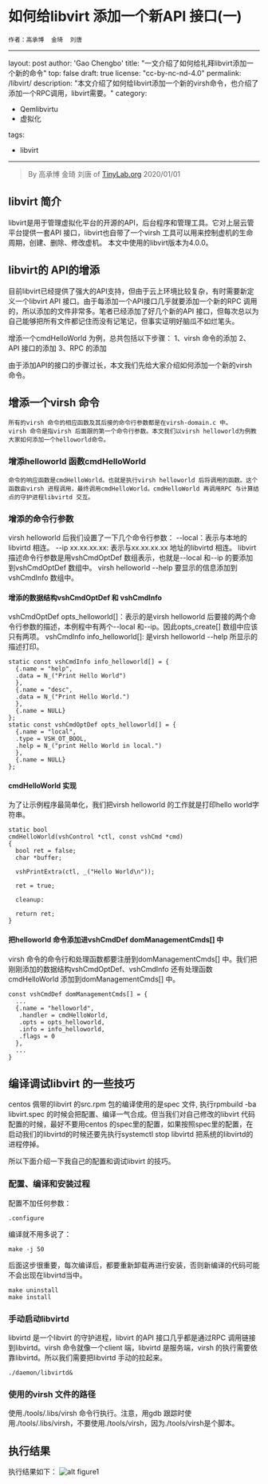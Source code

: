 # 如何给libvirt 添加一个新API 接口(一)
    作者：高承博  金琦  刘唐
---
layout: post
author: 'Gao Chengbo'
title: "一文介绍了如何给礼拜libvirt添加一个新的命令"
top: false
draft: true
license: "cc-by-nc-nd-4.0"
permalink: /libvirt/
description: "本文介绍了如何给libvirt添加一个新的virsh命令，也介绍了添加一个RPC调用，libvirt需要。"
category:
  - Qemlibvirtu
  - 虚拟化

tags:
  - libvirt
---

>
> By 高承博 金琦 刘唐 of [TinyLab.org](http://tinylab.org)
> 2020/01/01
>

## libvirt 简介
libvirt是用于管理虚拟化平台的开源的API，后台程序和管理工具。它对上层云管平台提供一套API 接口，libvirt也自带了一个virsh 工具可以用来控制虚机的生命周期，创建、删除、修改虚机。
本文中使用的libvirt版本为4.0.0。
    

## libvirt的 API的增添
目前libvirt已经提供了强大的API支持，但由于云上环境比较复杂，有时需要新定义一个libvirt API 接口。由于每添加一个API接口几乎就要添加一个新的RPC 调用的，所以添加的文件非常多。笔者已经添加了好几个新的API 接口，但每次总以为自己能够把所有文件都记住而没有记笔记，但事实证明好脑瓜不如烂笔头。

增添一个cmdHelloWorld 为例，总共包括以下步骤：
1、virsh 命令的添加
2、API 接口的添加
3、RPC 的添加
    
由于添加API的接口的步骤过长，本文我们先给大家介绍如何添加一个新的virsh 命令。

## 增添一个virsh 命令
    所有的virsh 命令的相应函数及其后接的命令行参数都是在virsh-domain.c 中。
    virsh 命令是指virsh 后面跟的第一个命令行参数。本文我们以virsh helloworld为例教大家如何添加一个helloworld命令。

### 增添helloworld 函数cmdHelloWorld
    命令的响应函数是cmdHelloWorld。也就是执行virsh helloworld 后将调用的函数。这个函数由virsh 进程调用，最终调用cmdHelloWorld。cmdHelloWorld 再调用RPC 与计算结点的守护进程libvirtd 交互。
### 增添的命令行参数
virsh helloworld 后我们设置了一下几个命令行参数：
--local：表示与本地的libvirtd 相连。
--ip xx.xx.xx.xx: 表示与xx.xx.xx.xx 地址的libvirtd 相连。
libvirt 描述命令行参数是用vshCmdOptDef 数组表示，也就是--local 和--ip 的要添加到vshCmdOptDef 数组中。
virsh helloworld --help 要显示的信息添加到vshCmdInfo 数组中。
    
#### 增添的数据结构vshCmdOptDef 和 vshCmdInfo
vshCmdOptDef opts_helloworld[]：表示的是virsh helloworld 后要接的两个命令行参数的描述，本例程中有两个--local 和--ip。因此opts_create[] 数组中应该只有两项。
vshCmdInfo info_helloworld[]: 是virsh helloworld --help 所显示的描述打印。

    static const vshCmdInfo info_helloworld[] = {
      {.name = "help",
      .data = N_("Print Hello World")
      },
      {.name = "desc",
      .data = N_("Print Hello World.")
      },
      {.name = NULL}
    };
    static const vshCmdOptDef opts_helloworld[] = {
      {.name = "local",
      .type = VSH_OT_BOOL,
      .help = N_("print Hello World in local.")
      },
      {.name = NULL}
    };

#### cmdHelloWorld 实现
为了让示例程序最简单化，我们把virsh helloworld 的工作就是打印hello world字符串。

    static bool
    cmdHelloWorld(vshControl *ctl, const vshCmd *cmd)
    {
      bool ret = false;
      char *buffer;

      vshPrintExtra(ctl, _("Hello World\n")); 

      ret = true;

      cleanup:

      return ret;
    }
    
#### 把helloworld 命令添加进vshCmdDef domManagementCmds[] 中
virsh 命令的命令行和处理函数都要注册到domManagementCmds[] 中。我们把刚刚添加的数据结构vshCmdOptDef、vshCmdInfo 还有处理函数cmdHelloWorld 添加到domManagementCmds[] 中。

    const vshCmdDef domManagementCmds[] = {
      ...
      {.name = "helloworld",
       .handler = cmdHelloWorld,
       .opts = opts_helloworld,
       .info = info_helloworld,
       .flags = 0
      },
      ...
    }

## 编译调试libvirt 的一些技巧
centos 佩带的libvirt 的src.rpm 包的编译使用的是spec 文件, 执行rpmbuild -ba libvirt.spec 的时候会把配置、编译一气合成。但当我们对自己修改的libvirt 代码配置的时候，最好不要用centos 的spec里的配置，如果按照spec里的配置，在启动我们的libvirtd的时候还要先执行systemctl stop libvirtd 把系统的libvirtd的进程停掉。

所以下面介绍一下我自己的配置和调试libvirt 的技巧。

### 配置、编译和安装过程
配置不加任何参数：

    .configure

编译就不用多说了：

    make -j 50

后面这步很重要，每次编译后，都要重新卸载再进行安装，否则新编译的代码可能不会出现在libvirtd当中。

    make uninstall
    make install

### 手动启动libvirtd
libvirtd 是一个libvirt 的守护进程，libvirt 的API 接口几乎都是通过RPC 调用链接到libvirtd。virsh 命令就像一个client 端，libvirtd 是服务端，virsh 的执行需要依靠libvirtd。所以我们需要把libvirtd 手动的拉起来。

    ./daemon/libvirtd&

### 使用的virsh 文件的路径
使用./tools/.libs/virsh 命令行执行。注意，用gdb 跟踪时使用./tools/.libs/virsh，不要使用./tools/virsh，因为./tools/virsh是个脚本。

## 执行结果
执行结果如下：
![alt figure1](D:\tinylab\tinylab.org\wp-content\uploads\2021\1\libvirt\figure1.png)

